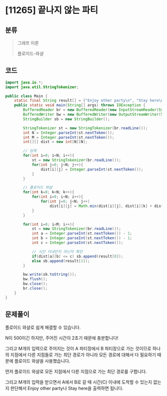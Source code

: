 # [11265] 끝나지 않는 파티

## 분류
> 그래프 이론
>
> 플로이드-와샬

## 코드
```java
import java.io.*;
import java.util.StringTokenizer;

public class Main {
    static final String result[] = {"Enjoy other party\n", "Stay here\n"};
    public static void main(String[] args) throws IOException {
        BufferedReader br = new BufferedReader(new InputStreamReader(System.in));
        BufferedWriter bw = new BufferedWriter(new OutputStreamWriter(System.out));
        StringBuilder sb = new StringBuilder();

        StringTokenizer st = new StringTokenizer(br.readLine());
        int N = Integer.parseInt(st.nextToken());
        int M = Integer.parseInt(st.nextToken());
        int[][] dist = new int[N][N];

        // 입력
        for(int i=0; i<N; i++){
            st = new StringTokenizer(br.readLine());
            for(int j=0; j<N; j++){
                dist[i][j] = Integer.parseInt(st.nextToken());
            }
        }

        // 플로이드 와샬
        for(int k=0; k<N; k++){
            for(int i=0; i<N; i++){
                for(int j=0; j<N; j++)
                    dist[i][j] = Math.min(dist[i][j], dist[i][k] + dist[k][j]);
            }
        }

        for(int i=0; i<M; i++){
            st = new StringTokenizer(br.readLine());
            int a = Integer.parseInt(st.nextToken()) - 1;
            int b = Integer.parseInt(st.nextToken()) - 1;
            int c = Integer.parseInt(st.nextToken());

            // 시간 이내인지 아닌지 확인
            if(dist[a][b] <= c) sb.append(result[0]);
            else sb.append(result[1]);
        }

        bw.write(sb.toString());
        bw.flush();
        bw.close();
        br.close();
    }
}
```

## 문제풀이
플로이드 와샬로 쉽게 해결할 수 있습니다.

N이 500이긴 하지만, 주어진 시간이 2초기 때문에 충분합니다!

그리고 M개의 입력으로 주어지는 것이 A 파티장에서 B 파티장으로 가는 것이므로 하나의 지점에서 다른 지점들로 가는 최단 경로가 아니라 모든 경로에 대해서 다 필요하기 때문에 플로이드 와샬을 사용했습니다.

먼저 플로이드 와샬로 모든 지점에서 다른 지점으로 가는 최단 경로를 구합니다.

그리고 M개의 입력을 받으면서 A에서 B로 갈 때 시간(C) 이내에 도착할 수 있는지 없는지 판단해서 Enjoy other party나 Stay here을 출력하면 됩니다.